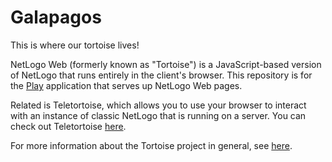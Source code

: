 # Galapagos

This is where our tortoise lives!

NetLogo Web (formerly known as "Tortoise") is a JavaScript-based version of NetLogo that runs entirely in the client's browser.  This repository is for the [Play](https://www.playframework.com/) application that serves up NetLogo Web pages.

Related is Teletortoise, which allows you to use your browser to interact with an instance of classic NetLogo that is running on a server.  You can check out Teletortoise [here](https://github.com/NetLogo/Teletortoise).

For more information about the Tortoise project in general, see [here](https://github.com/NetLogo/NetLogo/wiki/Tortoise).
